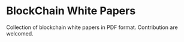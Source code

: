 # BlockChain White Papers

Collection of blockchain white papers in PDF format. Contribution are welcomed.

